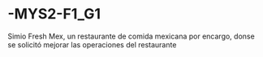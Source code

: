 # -MYS2-F1_G1
 Simio Fresh Mex, un restaurante de comida mexicana por encargo, donse se solicitó mejorar las operaciones del restaurante
